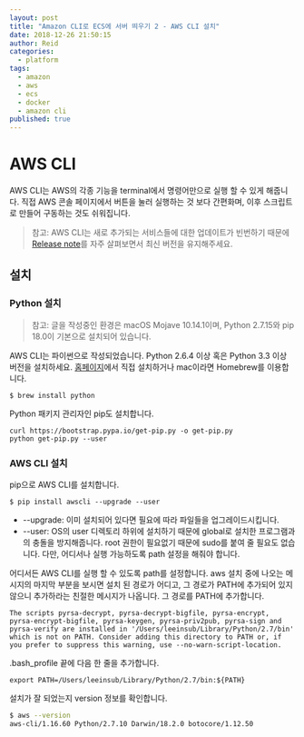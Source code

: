 ```yaml
---
layout: post
title: "Amazon CLI로 ECS에 서버 띄우기 2 - AWS CLI 설치"
date: 2018-12-26 21:50:15
author: Reid
categories:
  - platform
tags:
  - amazon
  - aws
  - ecs
  - docker
  - amazon cli
published: true
---
```

# AWS CLI
AWS CLI는 AWS의 각종 기능을 terminal에서 명령어만으로 실행 할 수 있게 해줍니다. 직접 AWS 콘솔 페이지에서 버튼을 눌러 실행하는 것 보다 간편화며, 이후 스크립트로 만들어 구동하는 것도 쉬워집니다.

> 참고: AWS CLI는 새로 추가되는 서비스들에 대한 업데이트가 빈번하기 때문에 [Release note](https://github.com/aws/aws-cli/releases)를 자주 살펴보면서 최신 버전을 유지해주세요.

## 설치
### Python 설치

> 참고: 글을 작성중인 환경은 macOS Mojave 10.14.1이며, Python 2.7.15와 pip 18.0이 기본으로 설치되어 있습니다.

AWS CLI는 파이썬으로 작성되었습니다. Python 2.6.4 이상 혹은 Python 3.3 이상 버전을 설치하세요. [홈페이지](https://www.python.org/downloads/)에서 직접 설치하거나 mac이라면 Homebrew를 이용합니다.
```
$ brew install python
```
Python 패키지 관리자인 pip도 설치합니다.
```
curl https://bootstrap.pypa.io/get-pip.py -o get-pip.py
python get-pip.py --user
```

### AWS CLI 설치
pip으로 AWS CLI를 설치합니다.
```shell
$ pip install awscli --upgrade --user
```
- --upgrade: 이미 설치되어 있다면 필요에 따라 파일들을 업그레이드시킵니다.
- --user: OS의 user 디렉토리 하위에 설치하기 때문에 global로 설치한 프로그램과의 충돌을 방지해줍니다. root 권한이 필요없기 때문에 sudo를 붙여 줄 필요도 없습니다. 다만, 어디서나 실행 가능하도록 path 설정을 해줘야 합니다.

어디서든 AWS CLI를 실행 할 수 있도록 path를 설정합니다. aws 설치 중에 나오는 메시지의 마지막 부분을 보시면 설치 된 경로가 어디고, 그 경로가 PATH에 추가되어 있지 않으니 추가하라는 친절한 메시지가 나옵니다. 그 경로를 PATH에 추가합니다.

`The scripts pyrsa-decrypt, pyrsa-decrypt-bigfile, pyrsa-encrypt, pyrsa-encrypt-bigfile, pyrsa-keygen, pyrsa-priv2pub, pyrsa-sign and pyrsa-verify are installed in '/Users/leeinsub/Library/Python/2.7/bin' which is not on PATH.
 Consider adding this directory to PATH or, if you prefer to suppress this warning, use --no-warn-script-location.`

.bash_profile 끝에 다음 한 줄을 추가합니다.

`export PATH=/Users/leeinsub/Library/Python/2.7/bin:${PATH}`

설치가 잘 되었는지 version 정보를 확인합니다.
```bash
$ aws --version
aws-cli/1.16.60 Python/2.7.10 Darwin/18.2.0 botocore/1.12.50
```
